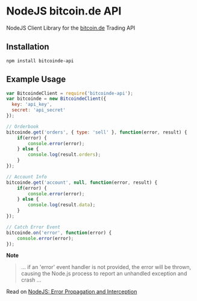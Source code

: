 # NodeJS bitcoin.de API

NodeJS Client Library for the [bitcoin.de](https://www.bitcoin.de/de) Trading API

## Installation

```
npm install bitcoinde-api
```

## Example Usage

```javascript
var BitcoindeClient = require('bitcoinde-api');
var bitcoinde = new BitcoindeClient({
  key: 'api_key',
  secret: 'api_secret'
});

// Orderbook
bitcoinde.get('orders', { type: 'sell' }, function(error, result) {
    if(error) {
        console.error(error);
    } else {
        console.log(result.orders);
    }
});

// Account Info
bitcoinde.get('account', null, function(error, result) {
    if(error) {
        console.error(error);
    } else {
        console.log(result.data);
    }
});

// Catch Error Event
bitcoinde.on('error', function(error) {
    console.error(error);
});
```

**Note**

> ... if an 'error' event handler is not provided, the error will be thrown, causing the Node.js process to report an unhandled exception and crash ...

Read on [NodeJS: Error Propagation and Interception](https://nodejs.org/api/errors.html#errors_error_propagation_and_interception)
